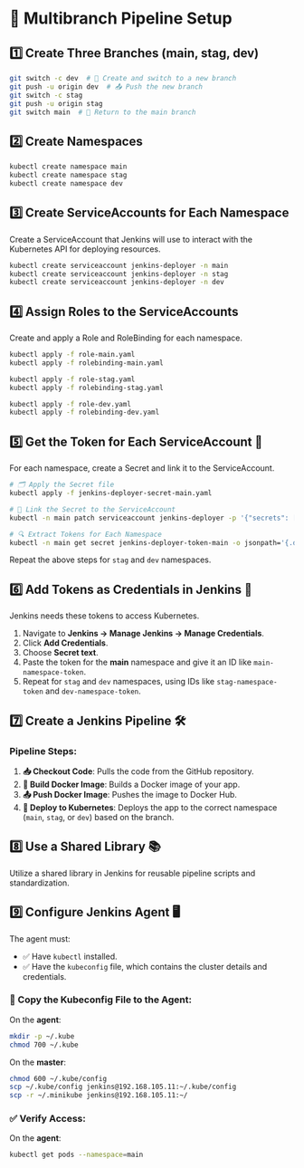 # 🚀 Multibranch Pipeline Setup

## 1️⃣ Create Three Branches (main, stag, dev)
```sh
git switch -c dev  # 🌱 Create and switch to a new branch
git push -u origin dev  # 📤 Push the new branch
git switch -c stag
git push -u origin stag
git switch main  # 🔄 Return to the main branch
```

## 2️⃣ Create Namespaces
```sh
kubectl create namespace main
kubectl create namespace stag
kubectl create namespace dev
```

## 3️⃣ Create ServiceAccounts for Each Namespace
Create a ServiceAccount that Jenkins will use to interact with the Kubernetes API for deploying resources.
```sh
kubectl create serviceaccount jenkins-deployer -n main
kubectl create serviceaccount jenkins-deployer -n stag
kubectl create serviceaccount jenkins-deployer -n dev
```

## 4️⃣ Assign Roles to the ServiceAccounts
Create and apply a Role and RoleBinding for each namespace.
```sh
kubectl apply -f role-main.yaml
kubectl apply -f rolebinding-main.yaml

kubectl apply -f role-stag.yaml
kubectl apply -f rolebinding-stag.yaml

kubectl apply -f role-dev.yaml
kubectl apply -f rolebinding-dev.yaml
```

## 5️⃣ Get the Token for Each ServiceAccount 🔑
For each namespace, create a Secret and link it to the ServiceAccount.
```sh
# 🗂 Apply the Secret file
kubectl apply -f jenkins-deployer-secret-main.yaml

# 🔗 Link the Secret to the ServiceAccount
kubectl -n main patch serviceaccount jenkins-deployer -p '{"secrets": [{"name": "jenkins-deployer-token-main"}]}'

# 🔍 Extract Tokens for Each Namespace
kubectl -n main get secret jenkins-deployer-token-main -o jsonpath='{.data.token}' | base64 --decode
```
Repeat the above steps for `stag` and `dev` namespaces.

## 6️⃣ Add Tokens as Credentials in Jenkins 🔐
Jenkins needs these tokens to access Kubernetes.
1. Navigate to **Jenkins → Manage Jenkins → Manage Credentials**.
2. Click **Add Credentials**.
3. Choose **Secret text**.
4. Paste the token for the **main** namespace and give it an ID like `main-namespace-token`.
5. Repeat for `stag` and `dev` namespaces, using IDs like `stag-namespace-token` and `dev-namespace-token`.

## 7️⃣ Create a Jenkins Pipeline 🛠️
### Pipeline Steps:
1. **📥 Checkout Code**: Pulls the code from the GitHub repository.
2. **🐳 Build Docker Image**: Builds a Docker image of your app.
3. **📤 Push Docker Image**: Pushes the image to Docker Hub.
4. **🚀 Deploy to Kubernetes**: Deploys the app to the correct namespace (`main`, `stag`, or `dev`) based on the branch.

## 8️⃣ Use a Shared Library 📚
Utilize a shared library in Jenkins for reusable pipeline scripts and standardization.

## 9️⃣ Configure Jenkins Agent 🖥️
The agent must:
- ✅ Have `kubectl` installed.
- ✅ Have the `kubeconfig` file, which contains the cluster details and credentials.

### 📂 Copy the Kubeconfig File to the Agent:
On the **agent**:
```sh
mkdir -p ~/.kube 
chmod 700 ~/.kube
```

On the **master**:
```sh
chmod 600 ~/.kube/config
scp ~/.kube/config jenkins@192.168.105.11:~/.kube/config
scp -r ~/.minikube jenkins@192.168.105.11:~/
```

### ✅ Verify Access:
On the **agent**:
```sh
kubectl get pods --namespace=main
```

